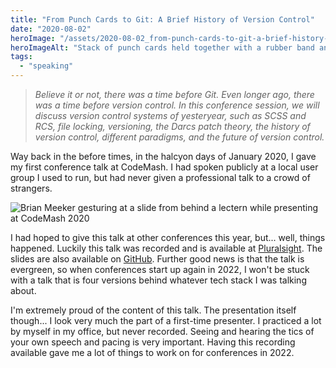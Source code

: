 ```yaml
---
title: "From Punch Cards to Git: A Brief History of Version Control"
date: "2020-08-02"
heroImage: "/assets/2020-08-02_from-punch-cards-to-git-a-brief-history-of-version-control/punched_card_program_deck.jpg"
heroImageAlt: "Stack of punch cards held together with a rubber band and marked with a diagonal red line for sorting"
tags: 
  - "speaking"
---
```


> _Believe it or not, there was a time before Git. Even longer ago, there was a time before version control. In this conference session, we will discuss version control systems of yesteryear, such as SCSS and RCS, file locking, versioning, the Darcs patch theory, the history of version control, different paradigms, and the future of version control._

Way back in the before times, in the halcyon days of January 2020, I gave my first conference talk at CodeMash. I had spoken publicly at a local user group I used to run, but had never given a professional talk to a crowd of strangers.

![Brian Meeker gesturing at a slide from behind a lectern while presenting at CodeMash 2020](/assets/2020-08-02_from-punch-cards-to-git-a-brief-history-of-version-control/brian_meeker_presenting.jpg)

I had hoped to give this talk at other conferences this year, but... well, things happened. Luckily this talk was recorded and is available at [Pluralsight](https://www.pluralsight.com/courses/codemash-session-96). The slides are also available on [GitHub](https://github.com/CuriousCurmudgeon/history_of_vcs/blob/master/history_of_vcs.pptx). Further good news is that the talk is evergreen, so when conferences start up again in 2022, I won't be stuck with a talk that is four versions behind whatever tech stack I was talking about.

I'm extremely proud of the content of this talk. The presentation itself though... I look very much the part of a first-time presenter. I practiced a lot by myself in my office, but never recorded. Seeing and hearing the tics of your own speech and pacing is very important. Having this recording available gave me a lot of things to work on for conferences in 2022.
